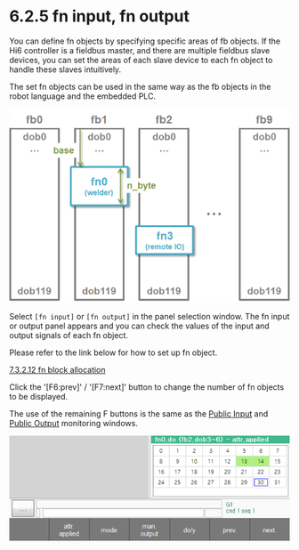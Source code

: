 ﻿# 6.2.5 fn input, fn output

You can define fn objects by specifying specific areas of fb objects.
If the Hi6 controller is a fieldbus master, and there are multiple fieldbus slave devices, you can set the areas of each slave device to each fn object to handle these slaves intuitively.

The set fn objects can be used in the same way as the fb objects in the robot language and the embedded PLC.


![](../../_assets/io/io_fn.png)


Select `[fn input]` or `[fn output]` in the panel selection window. The fn input or output panel appears and you can check the values of the input and output signals of each fn object.

Please refer to the link below for how to set up fn object.

[7.3.2.12 fn block allocation](../../7-system/3-control-parameter/2-io-signal-setting/12-fn-block)


Click the '[F6:prev]' / '[F7:next]' button to change the number of fn objects to be displayed.

The use of the remaining F buttons is the same as the [Public Input](6-user-input) and [Public Output](7-user-output) monitoring windows.


![](../../_assets/io/io_fn_mon.png)

